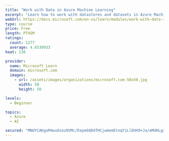 ```yaml
---
title: "Work with Data in Azure Machine Learning"
excerpt: "Learn how to work with datastores and datasets in Azure Machine Learning."
webUrl: https://docs.microsoft.com/en-us/learn/modules/work-with-data-in-aml/
type: course
price: Free
length: PT45M
ratings:
  count: 1277
  average: 4.6530933
heat: 130

provider:
  name: Microsoft Learn
  domain: microsoft.com
  images:
    - url: /assets/images/organizations/microsoft.com-50x50.jpg
      width: 50
      height: 50

levels:
  - Beginner

topics:
  - Azure
  - AI

secured: "MNUYCAKgoM4wuOsozOVMc/Eepe6Q84THCjwmemEtnqYiLlEHX0+Ja/eMdHLg22I+Lnjgj6P7cpCY+dTB9vdpJJfihJ5Q09ZEqasAD0CvOseRVAlUp18EIM48DTL0Qpzbnh6e2eFHn1W+GYP0SNTmQwN6OJns9h7VX9V9hF1cmdNKn6+CQ9q/v0XtVI0x0X44cVLdHvZYVvF59I4VFeh26vTfcsQ5l5qgzURjL5PPNGnaummlhVH5KjnO36LdsqKv4DWN1nrLeSfcYaE+qD9jNFJac8Z/nQx560P9uqfTcDQum58/C3CJKqGUQsvxsYTNiOaxmC2NLqslJBReMKbzsayYCMrY2t1T4xTZ7oWQ54mBCbCsL+jRXx4ZcdItnjt2G2CrJUglorA+u/s6FDyfeCe5WoW2PME+1rKDaClEEU8=;IbI9b0yt9rObWz5VWA1RVA=="
---
```


